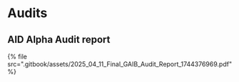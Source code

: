 # Audits

## AID Alpha Audit report&#x20;

{% file src=".gitbook/assets/2025_04_11_Final_GAIB_Audit_Report_1744376969.pdf" %}
